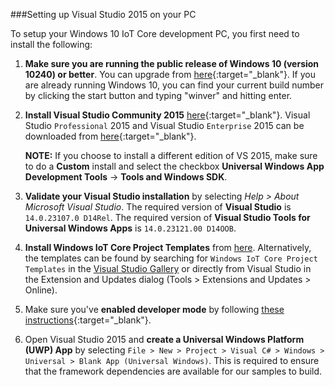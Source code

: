 ###Setting up Visual Studio 2015 on your PC

To setup your Windows 10 IoT Core development PC, you first need to install the following:

1. **Make sure you are running the public release of Windows 10 (version 10240) or better**. You can upgrade from [here](http://www.microsoft.com/en-us/software-download/windows10){:target="_blank"}. If you are already running Windows 10, you can find your current build number by clicking the start button and typing "winver" and hitting enter.

2. **Install Visual Studio Community 2015** [here](http://go.microsoft.com/fwlink/?LinkID=534599){:target="_blank"}.  Visual Studio `Professional` 2015 and Visual Studio `Enterprise` 2015 can be downloaded from [here](https://www.visualstudio.com/vs-2015-product-editions){:target="_blank"}.

	**NOTE:** If you choose to install a different edition of VS 2015, make sure to do a **Custom** install and select the checkbox **Universal Windows App Development Tools** -> **Tools and Windows SDK**.

3. **Validate your Visual Studio installation** by selecting *Help > About Microsoft Visual Studio*.  The required version of **Visual Studio** is `14.0.23107.0 D14Rel`.  The required version of **Visual Studio Tools for Universal Windows Apps** is `14.0.23121.00 D14OOB`.

4. **Install Windows IoT Core Project Templates** from [here](https://visualstudiogallery.msdn.microsoft.com/06507e74-41cf-47b2-b7fe-8a2624202d36).  Alternatively, the templates can be found by searching for `Windows IoT Core Project Templates` in the [Visual Studio Gallery](https://visualstudiogallery.msdn.microsoft.com/) or directly from Visual Studio in the Extension and Updates dialog (Tools > Extensions and Updates > Online).

5. Make sure you've **enabled developer mode** by following [these instructions](https://msdn.microsoft.com/library/windows/apps/xaml/dn706236.aspx){:target="_blank"}.

6. Open Visual Studio 2015 and **create a Universal Windows Platform (UWP) App** by selecting `File > New > Project > Visual C# > Windows > Universal > Blank App (Universal Windows)`.  This is required to ensure that the framework dependencies are available for our samples to build.
